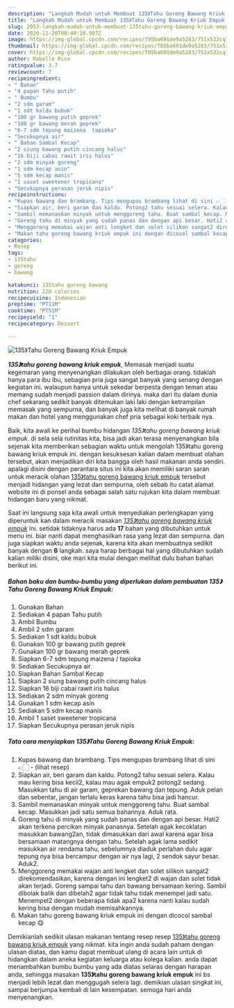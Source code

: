 ```yaml
---
description: "Langkah Mudah untuk Membuat 135》Tahu Goreng Bawang Kriuk Empuk Lezat"
title: "Langkah Mudah untuk Membuat 135》Tahu Goreng Bawang Kriuk Empuk Lezat"
slug: 2053-langkah-mudah-untuk-membuat-135tahu-goreng-bawang-kriuk-empuk-lezat
date: 2020-11-20T00:40:10.997Z
image: https://img-global.cpcdn.com/recipes/f05ba691de9a5283/751x532cq70/135tahu-goreng-bawang-kriuk-empuk-foto-resep-utama.jpg
thumbnail: https://img-global.cpcdn.com/recipes/f05ba691de9a5283/751x532cq70/135tahu-goreng-bawang-kriuk-empuk-foto-resep-utama.jpg
cover: https://img-global.cpcdn.com/recipes/f05ba691de9a5283/751x532cq70/135tahu-goreng-bawang-kriuk-empuk-foto-resep-utama.jpg
author: Mabelle Rice
ratingvalue: 3.7
reviewcount: 7
recipeingredient:
- " Bahan"
- "4 papan Tahu putih"
- " Bumbu"
- "2 sdm garam"
- "1 sdt kaldu bubuk"
- "100 gr bawang putih geprek"
- "100 gr bawang merah geprek"
- "6-7 sdm tepung maizena  tapioka"
- "Secukupnya air"
- " Bahan Sambal Kecap"
- "2 siung bawang putih cincang halus"
- "16 biji cabai rawit iris halus"
- "2 sdm minyak goreng"
- "1 sdm kecap asin"
- "5 sdm kecap manis"
- "1 saset sweetener tropicana"
- "Secukupnya perasan jeruk nipis"
recipeinstructions:
- "Kupas bawang dan brambang. Tips mengupas brambang lihat di sini 👉🏻           (lihat resep)"
- "Siapkan air, beri garam dan kaldu. Potong2 tahu sesuai selera. Kalau mau kering bisa kecil2, kalau mau agak empuk2 potong2 sedang. Masukkan tahu di air garam, geprekan bawang dan tepung. Aduk pelan dan sebentar, jangan terlalu keras karena tahu bisa jadi hancur."
- "Sambil memanaskan minyak untuk menggoreng tahu. Buat sambal kecap. Masukkan jadi satu semua bahannya. Aduk rata."
- "Goreng tahu di minyak yang sudah panas dan dengan api besar. Hati2 akan terkena percikan minyak panasnya. Setelah agak kecoklatan masukkan bawang2an, tidak dimasukkan dari awal karena agar bisa bersamaan matangnya dengan tahu. Setelah agak lama sedikit masukkan air rendama tahu, sebelumnya diaduk perlahan dulu agar tepung nya bisa bercampur dengan air nya lagi, 2 sendok sayur besar. Aduk2."
- "Menggoreng memakai wajan anti lengket dan solet silikon sangat2 direkomendasikan, karena dengan ini lengket2 di wajan dan solet tidak akan terjadi. Goreng sampai tahu dan bawang bersamaan kering. Sambil dibolak balik dan dibelah2 agar tidak tahu tidak menempel jadi satu. Menempel2 dengan beberapa tidak apa2 karena nanti kalau sudah kering bisa dengan mudah memisahkannya."
- "Makan tahu goreng bawang kriuk empuk ini dengan dicocol sambal kecap 😋"
categories:
- Resep
tags:
- 135tahu
- goreng
- bawang

katakunci: 135tahu goreng bawang 
nutrition: 220 calories
recipecuisine: Indonesian
preptime: "PT11M"
cooktime: "PT51M"
recipeyield: "1"
recipecategory: Dessert

---
```



![135》Tahu Goreng Bawang Kriuk Empuk](https://img-global.cpcdn.com/recipes/f05ba691de9a5283/751x532cq70/135tahu-goreng-bawang-kriuk-empuk-foto-resep-utama.jpg)

<b><i>135》tahu goreng bawang kriuk empuk</i></b>, Memasak menjadi suatu kegemaran yang menyenangkan dilakukan oleh berbagai orang. tidaklah hanya para ibu ibu, sebagian pria juga sangat banyak yang senang dengan kegiatan ini. walaupun hanya untuk sekedar berpesta dengan teman atau memang sudah menjadi passion dalam dirinya. maka dari itu dalam dunia chef sekarang sedikit banyak ditemukan laki laki dengan ketrampilan memasak yang sempurna, dan banyak juga kita melihat di banyak rumah makan dan hotel yang menggunakan chef pria sebagai koki terbaik nya.



Baik, kita awali ke perihal bumbu hidangan <i>135》tahu goreng bawang kriuk empuk</i>. di sela sela rutinitas kita, bisa jadi akan terasa menyenangkan bila sejenak kita memberikan sebagian waktu untuk mengolah 135》tahu goreng bawang kriuk empuk ini. dengan kesuksesan kalian dalam membuat olahan tersebut, akan menjadikan diri kita bangga oleh hasil makanan anda sendiri. apalagi disini dengan perantara situs ini kita akan memiliki saran saran untuk meracik olahan <u>135》tahu goreng bawang kriuk empuk</u> tersebut menjadi hidangan yang lezat dan sempurna, oleh sebab itu catat alamat website ini di ponsel anda sebagai salah satu rujukan kita dalam membuat hidangan baru yang nikmat.


Saat ini langsung saja kita awali untuk menyediakan perlengkapan yang diperuntuk kan dalam meracik masakan <u><i>135》tahu goreng bawang kriuk empuk</i></u> ini. setidak tidaknya harus ada <b>17</b> bahan yang dibutuhkan untuk menu ini. biar nanti dapat menghasilkan rasa yang lezat dan sempurna. dan juga siapkan waktu anda sejenak, karena kita akan membuatnya sedikit banyak dengan <b>6</b> langkah. saya harap berbagai hal yang dibutuhkan sudah kalian miliki disini, oke mari kita mulai dengan melihat dulu bahan bahan berikut ini.

<!--inarticleads1-->

##### Bahan baku dan bumbu-bumbu yang diperlukan dalam pembuatan 135》Tahu Goreng Bawang Kriuk Empuk:

1. Gunakan  Bahan
1. Sediakan 4 papan Tahu putih
1. Ambil  Bumbu
1. Ambil 2 sdm garam
1. Sediakan 1 sdt kaldu bubuk
1. Gunakan 100 gr bawang putih geprek
1. Gunakan 100 gr bawang merah geprek
1. Siapkan 6-7 sdm tepung maizena / tapioka
1. Sediakan Secukupnya air
1. Siapkan  Bahan Sambal Kecap
1. Siapkan 2 siung bawang putih cincang halus
1. Siapkan 16 biji cabai rawit iris halus
1. Sediakan 2 sdm minyak goreng
1. Gunakan 1 sdm kecap asin
1. Sediakan 5 sdm kecap manis
1. Ambil 1 saset sweetener tropicana
1. Siapkan Secukupnya perasan jeruk nipis




<!--inarticleads2-->

##### Tata cara menyiapkan 135》Tahu Goreng Bawang Kriuk Empuk:

1. Kupas bawang dan brambang. Tips mengupas brambang lihat di sini 👉🏻 -           (lihat resep)
1. Siapkan air, beri garam dan kaldu. Potong2 tahu sesuai selera. Kalau mau kering bisa kecil2, kalau mau agak empuk2 potong2 sedang. Masukkan tahu di air garam, geprekan bawang dan tepung. Aduk pelan dan sebentar, jangan terlalu keras karena tahu bisa jadi hancur.
1. Sambil memanaskan minyak untuk menggoreng tahu. Buat sambal kecap. Masukkan jadi satu semua bahannya. Aduk rata.
1. Goreng tahu di minyak yang sudah panas dan dengan api besar. Hati2 akan terkena percikan minyak panasnya. Setelah agak kecoklatan masukkan bawang2an, tidak dimasukkan dari awal karena agar bisa bersamaan matangnya dengan tahu. Setelah agak lama sedikit masukkan air rendama tahu, sebelumnya diaduk perlahan dulu agar tepung nya bisa bercampur dengan air nya lagi, 2 sendok sayur besar. Aduk2.
1. Menggoreng memakai wajan anti lengket dan solet silikon sangat2 direkomendasikan, karena dengan ini lengket2 di wajan dan solet tidak akan terjadi. Goreng sampai tahu dan bawang bersamaan kering. Sambil dibolak balik dan dibelah2 agar tidak tahu tidak menempel jadi satu. Menempel2 dengan beberapa tidak apa2 karena nanti kalau sudah kering bisa dengan mudah memisahkannya.
1. Makan tahu goreng bawang kriuk empuk ini dengan dicocol sambal kecap 😋




Demikianlah sedikit ulasan makanan tentang resep resep <u>135》tahu goreng bawang kriuk empuk</u> yang nikmat. kita ingin anda sudah paham dengan ulasan diatas, dan kamu dapat membuat ulang di acara lain untuk di hidangkan dalam aneka kegiatan keluarga atau kolega kalian. anda dapat menambahkan bumbu bumbu yang ada diatas selaras dengan harapan anda, sehingga masakan <b>135》tahu goreng bawang kriuk empuk</b> ini bs menjadi lebih lezat dan menggugah selera lagi. demikian ulasan singkat ini, sampai berjumpa kembali di lain kesempatan. semoga hari anda menyenangkan.
